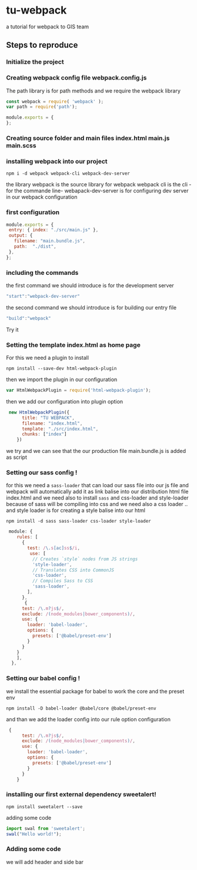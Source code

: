 # tu-webpack
a tutorial for webpack to GIS team

## Steps to reproduce

### Initialize the project 
### Creating webpack config file webpack.config.js
The path library is for path methods
and we require the webpack library
```js
const webpack = require( 'webpack' );
var path = require('path');

module.exports = {  
};
```
### Creating source folder and main files index.html main.js main.scss
### installing webpack into our project
```shell
npm i -d webpack webpack-cli webpack-dev-server
```
the library webpack is the source library for webpack
webpack cli is the cli -for the commande line- 
webapack-dev-server is for configuring dev server in our webpack configuration
### first configuration 
 ```js
module.exports = {
  entry: { index: "./src/main.js" },
  output: {
    filename: "main.bundle.js",
    path:  "./dist",
  },
};
```
### including the commands
the first command we should introduce is for the development server
```js
"start":"webpack-dev-server"
```
the second command we should introduce is for building our entry file
```js
"build":"webpack"
```
Try it
### Setting the template index.html as home page 
For this we need a plugin to install 
```shell
npm install --save-dev html-webpack-plugin
```
then we import the plugin in our configuration 
```js
var HtmlWebpackPlugin = require('html-webpack-plugin');
```
then we add our configuration into plugin option
```js
 new HtmlWebpackPlugin({
      title: "TU WEBPACK",
      filename: "index.html",
      template: "./src/index.html",
      chunks: ["index"]
    })
```
we try and we can see that the our production file main.bundle.js is added as script

### Setting our sass config !
for this we need a `sass-loader` that can load our sass file into our js file and webpack will automatically add it as link balise into our distribution html file index.html and we need also to install `sass` and css-loader and style-loader because of sass will be compiling into css and we need also a css loader .. and style loader is for creating a style balise into our html
```shell
npm install -d sass sass-loader css-loader style-loader 
```

```js
 module: {
    rules: [
      {
        test: /\.s[ac]ss$/i,
         use: [
          // Creates `style` nodes from JS strings
          'style-loader',
          // Translates CSS into CommonJS
          'css-loader',
          // Compiles Sass to CSS
          'sass-loader',
        ],
      },
       {
      test: /\.m?js$/,
      exclude: /(node_modules|bower_components)/,
      use: {
        loader: 'babel-loader',
        options: {
          presets: ['@babel/preset-env']
        }
      }
    }
    ],
  },
```

### Setting our babel config !
we install the essential package for babel to work the core and the preset env 
```shell
npm install -D babel-loader @babel/core @babel/preset-env
```

and than we add the loader config into our rule option configuration

```js
 {
      test: /\.m?js$/,
      exclude: /(node_modules|bower_components)/,
      use: {
        loader: 'babel-loader',
        options: {
          presets: ['@babel/preset-env']
        }
      }
    }
```

### installing our first external dependency sweetalert!
```shell
npm install sweetalert --save
```

adding some code 
```js
import swal from 'sweetalert';
swal("Hello world!");
```

### Adding some code 
we will add header and side bar 

